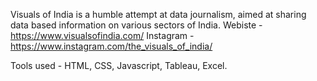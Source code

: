 Visuals of India is a humble attempt at data journalism, aimed at sharing data based information on various sectors of India.
Webiste - https://www.visualsofindia.com/
Instagram - https://www.instagram.com/the_visuals_of_india/

Tools used - HTML, CSS, Javascript, Tableau, Excel.
